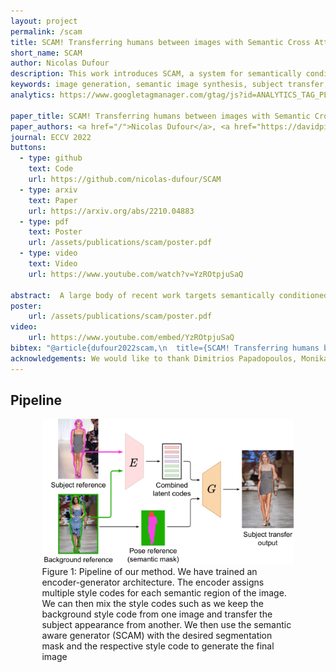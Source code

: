 ```yaml
---
layout: project
permalink: /scam
title: SCAM! Transferring humans between images with Semantic Cross Attention Modulation
short_name: SCAM
author: Nicolas Dufour
description: This work introduces SCAM, a system for semantically conditioned image generation that targets both pose and subject transfer. Unlike existing methods, SCAM encodes rich information in each semantic region, including foreground and background, enabling precise generation with fine details. This is achieved through a Semantic Attention Transformer Encoder that extracts multiple latent vectors per region, and a generator that leverages these latents via cross-attention modulation. Our approach outperforms SEAN and SPADE on the iDesigner and CelebAMask-HD datasets, setting a new state-of-the-art for subject transfer.
keywords: image generation, semantic image synthesis, subject transfer, attention, transformer, GAN, SCAM, SEAN, SPADE
analytics: https://www.googletagmanager.com/gtag/js?id=ANALYTICS_TAG_PLACEHOLDER

paper_title: SCAM! Transferring humans between images with Semantic Cross Attention Modulation
paper_authors: <a href="/">Nicolas Dufour</a>, <a href="https://davidpicard.github.io/">David Picard</a>, <a href="http://vicky.kalogeiton.info/">Vicky Kalogeiton</a>
journal: ECCV 2022
buttons:
  - type: github
    text: Code
    url: https://github.com/nicolas-dufour/SCAM
  - type: arxiv
    text: Paper
    url: https://arxiv.org/abs/2210.04883
  - type: pdf
    text: Poster
    url: /assets/publications/scam/poster.pdf
  - type: video
    text: Video
    url: https://www.youtube.com/watch?v=YzROtpjuSaQ

abstract:  A large body of recent work targets semantically conditioned image generation. Most such methods focus on the narrower task of pose transfer and ignore the more challenging task of subject transfer that consists in not only transferring the pose but also the appearance and background. In this work, we introduce SCAM (Semantic Cross Attention Modulation), a system that encodes rich and diverse information in each semantic region of the image (including foreground and background), thus achieving precise generation with emphasis on fine details. This is enabled by the Semantic Attention Transformer Encoder that extracts multiple latent vectors for each semantic region, and the corresponding generator that exploits these multiple latents by using semantic cross attention modulation. It is trained only using a reconstruction setup, while subject transfer is performed at test time. Our analysis shows that our proposed architecture is successful at encoding the diversity of appearance in each semantic region. Extensive experiments on the iDesigner and CelebAMask-HD datasets show that SCAM outperforms SEAN and SPADE; moreover, it sets the new state of the art on subject transfer.
poster: 
    url: /assets/publications/scam/poster.pdf
video: 
    url: https://www.youtube.com/embed/YzROtpjuSaQ
bibtex: "@article{dufour2022scam,\n  title={SCAM! Transferring humans between images with Semantic Cross Attention Modulation},\n  author={Nicolas Dufour, David Picard, Vicky Kalogeiton},\n  booktitle={Proceedings of the European Conference on Computer Vision (ECCV)},\n  year=2022}\n}"
acknowledgements: We would like to thank Dimitrios Papadopoulos, Monika Wysoczanska, Philippe Chiberre and Thibaut Issenhuth for proofreading. We would also like to thank Simon Ebel for the help with the video. This work was granted access to the HPC resources of IDRIS under the allocation 2021-AD011012630 made by GENCI and was supported by a DIM RFSI grant and ANR project TOSAI ANR-20-IADJ-0009.
---
```


<div class="section">
    <h2 id="Pipeline">Pipeline</h2>
    <figure style="width:80%; margin:auto; display: block;">
        <img src="/assets/publications/scam/images/teaser.png">
        <figcaption>Figure 1: Pipeline of our method. We have trained an encoder-generator architecture. The encoder
        assigns multiple style codes for each semantic region of the image. We can then mix the style codes such
        as we keep the background style code from one image and transfer the subject appearance from another. We
        then use the semantic aware generator (SCAM) with the desired segmentation mask and the respective style
        code to generate the final image</figcaption>
    </figure>
</div>